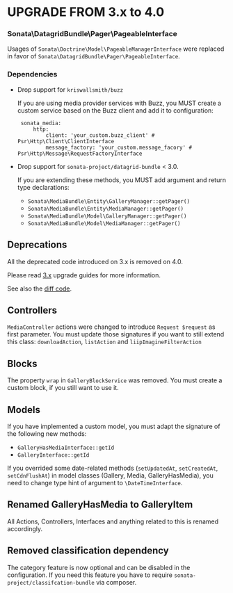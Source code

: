 UPGRADE FROM 3.x to 4.0
=======================

### Sonata\DatagridBundle\Pager\PageableInterface

  Usages of `Sonata\Doctrine\Model\PageableManagerInterface` were replaced in favor of `Sonata\DatagridBundle\Pager\PageableInterface`.

### Dependencies

- Drop support for `kriswallsmith/buzz`

  If you are using media provider services with Buzz, you MUST create a custom service based on the Buzz client and add it to configuration:

       sonata_media:
           http:
               client: 'your_custom.buzz_client' # Psr\Http\Client\ClientInterface
               message_factory: 'your_custom.message_facory' # Psr\Http\Message\RequestFactoryInterface

- Drop support for `sonata-project/datagrid-bundle` < 3.0.

  If you are extending these methods, you MUST add argument and return type declarations:

    - `Sonata\MediaBundle\Entity\GalleryManager::getPager()`
    - `Sonata\MediaBundle\Entity\MediaManager::getPager()`
    - `Sonata\MediaBundle\Model\GalleryManager::getPager()`
    - `Sonata\MediaBundle\Model\MediaManager::getPager()`

## Deprecations

All the deprecated code introduced on 3.x is removed on 4.0.

Please read [3.x](https://github.com/sonata-project/SonataMediaBundle/tree/3.x) upgrade guides for more information.

See also the [diff code](https://github.com/sonata-project/SonataMediaBundle/compare/3.x...4.0.0).

## Controllers

`MediaController` actions were changed to introduce `Request $request` as first parameter.
You must update those signatures if you want to still extend this class:
`downloadAction`, `listAction` and `liipImagineFilterAction`

## Blocks

The property `wrap` in `GalleryBlockService` was removed. You must create a custom block, if you still want to use it.

## Models

If you have implemented a custom model, you must adapt the signature of the following new methods:
 * `GalleryHasMediaInterface::getId`
 * `GalleryInterface::getId`

If you overrided some date-related methods (`setUpdatedAt`, `setCreatedAt`, `setCdnFlushAt`) in model classes (Gallery, Media, GalleryHasMedia),
you need to change type hint of argument to `\DateTimeInterface`.

## Renamed GalleryHasMedia to GalleryItem

All Actions, Controllers, Interfaces and anything related to this is renamed accordingly.

## Removed classification dependency

The category feature is now optional and can be disabled in the configuration.
If you need this feature you have to require `sonata-project/classifcation-bundle` via composer.
